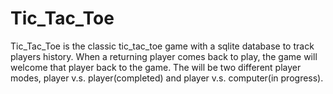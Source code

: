 # Tic_Tac_Toe
Tic_Tac_Toe is the classic tic_tac_toe game with a sqlite database to track players history. 
When a returning player comes back to play, the game will welcome that player back to the game.
The will be two different player modes, player v.s. player(completed) and player v.s. computer(in progress).
